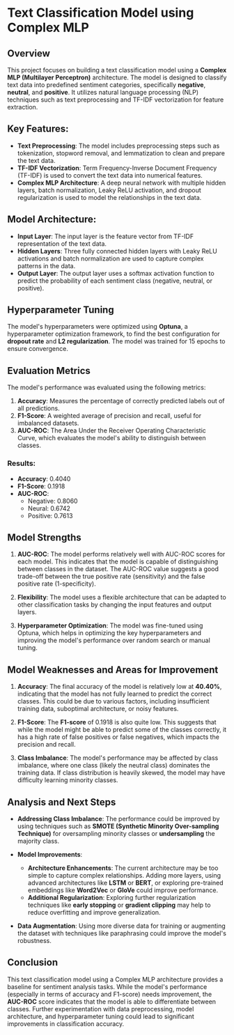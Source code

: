 # Text Classification Model using Complex MLP

## Overview

This project focuses on building a text classification model using a **Complex MLP (Multilayer Perceptron)** architecture. The model is designed to classify text data into predefined sentiment categories, specifically **negative**, **neutral**, and **positive**. It utilizes natural language processing (NLP) techniques such as text preprocessing and TF-IDF vectorization for feature extraction.

## Key Features:
- **Text Preprocessing**: The model includes preprocessing steps such as tokenization, stopword removal, and lemmatization to clean and prepare the text data.
- **TF-IDF Vectorization**: Term Frequency-Inverse Document Frequency (TF-IDF) is used to convert the text data into numerical features.
- **Complex MLP Architecture**: A deep neural network with multiple hidden layers, batch normalization, Leaky ReLU activation, and dropout regularization is used to model the relationships in the text data.

## Model Architecture:
- **Input Layer**: The input layer is the feature vector from TF-IDF representation of the text data.
- **Hidden Layers**: Three fully connected hidden layers with Leaky ReLU activations and batch normalization are used to capture complex patterns in the data.
- **Output Layer**: The output layer uses a softmax activation function to predict the probability of each sentiment class (negative, neutral, or positive).

## Hyperparameter Tuning
The model's hyperparameters were optimized using **Optuna**, a hyperparameter optimization framework, to find the best configuration for **dropout rate** and **L2 regularization**. The model was trained for 15 epochs to ensure convergence.

## Evaluation Metrics
The model's performance was evaluated using the following metrics:
1. **Accuracy**: Measures the percentage of correctly predicted labels out of all predictions.
2. **F1-Score**: A weighted average of precision and recall, useful for imbalanced datasets.
3. **AUC-ROC**: The Area Under the Receiver Operating Characteristic Curve, which evaluates the model's ability to distinguish between classes.

### Results:
- **Accuracy**: 0.4040
- **F1-Score**: 0.1918
- **AUC-ROC**:
    + Negative: 0.8060
    + Neural: 0.6742
    + Positive: 0.7613

## Model Strengths
1. **AUC-ROC**: The model performs relatively well with AUC-ROC scores for each model. This indicates that the model is capable of distinguishing between classes in the dataset. The AUC-ROC value suggests a good trade-off between the true positive rate (sensitivity) and the false positive rate (1-specificity).
   
2. **Flexibility**: The model uses a flexible architecture that can be adapted to other classification tasks by changing the input features and output layers.

3. **Hyperparameter Optimization**: The model was fine-tuned using Optuna, which helps in optimizing the key hyperparameters and improving the model's performance over random search or manual tuning.

## Model Weaknesses and Areas for Improvement
1. **Accuracy**: The final accuracy of the model is relatively low at **40.40%**, indicating that the model has not fully learned to predict the correct classes. This could be due to various factors, including insufficient training data, suboptimal architecture, or noisy features.
   
2. **F1-Score**: The **F1-score** of 0.1918 is also quite low. This suggests that while the model might be able to predict some of the classes correctly, it has a high rate of false positives or false negatives, which impacts the precision and recall.

3. **Class Imbalance**: The model's performance may be affected by class imbalance, where one class (likely the neutral class) dominates the training data. If class distribution is heavily skewed, the model may have difficulty learning minority classes.

## Analysis and Next Steps
- **Addressing Class Imbalance**: The performance could be improved by using techniques such as **SMOTE (Synthetic Minority Over-sampling Technique)** for oversampling minority classes or **undersampling** the majority class.
  
- **Model Improvements**: 
    - **Architecture Enhancements**: The current architecture may be too simple to capture complex relationships. Adding more layers, using advanced architectures like **LSTM** or **BERT**, or exploring pre-trained embeddings like **Word2Vec** or **GloVe** could improve performance.
    - **Additional Regularization**: Exploring further regularization techniques like **early stopping** or **gradient clipping** may help to reduce overfitting and improve generalization.
  
- **Data Augmentation**: Using more diverse data for training or augmenting the dataset with techniques like paraphrasing could improve the model's robustness.

## Conclusion
This text classification model using a Complex MLP architecture provides a baseline for sentiment analysis tasks. While the model's performance (especially in terms of accuracy and F1-score) needs improvement, the **AUC-ROC** score indicates that the model is able to differentiate between classes. Further experimentation with data preprocessing, model architecture, and hyperparameter tuning could lead to significant improvements in classification accuracy.
